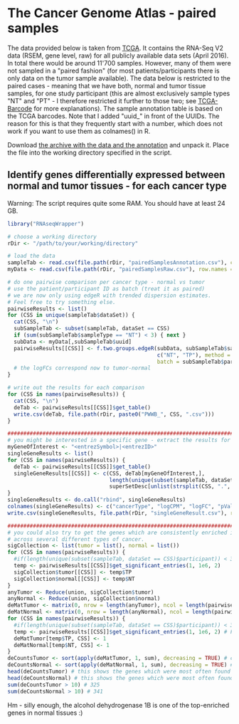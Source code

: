 # The Cancer Genome Atlas - paired samples

The data provided below is taken from [TCGA](http://cancergenome.nih.gov/). It contains the RNA-Seq V2 data (RSEM, gene level, raw) for all publicly available data sets (April 2016). In total there would be around 11'700 samples. However, many of them were not sampled in a "paired fashion" (for most patients/participants there is only data on the tumor sample available). The data below is restricted to the paired cases - meaning that we have both, normal and tumor tissue samples, for one study participant (this are almost exclusively sample types "NT" and "PT" - I therefore restricted it further to those two; see [TCGA-Barcode](https://wiki.nci.nih.gov/display/TCGA/Working+with+TCGA+Data#WebServices-Barcode-UUIDMapping) for more explanations). The sample annotation table is based on the TCGA barcodes. Note that I added "uuid_" in front of the UUIDs. The reason for this is that they frequently start with a number, which does not work if you want to use them as colnames() in R. 

Download [the archive with the data and the annotation](TCGA_pairedData.csv?raw=true) and unpack it. Place the file into the working directory specified in the script.

## Identify genes differentially expressed between normal and tumor tissues - for each cancer type

Warning: The script requires quite some RAM. You should have at least 24 GB.

```R
library("RNAseqWrapper")

# choose a working directory
rDir <- "/path/to/your/working/directory"

# load the data
sampleTab <- read.csv(file.path(rDir, "pairedSamplesAnnotation.csv"), colClasses = "character")
myData <- read.csv(file.path(rDir, "pairedSamplesRaw.csv"), row.names = 1)

# do one pairwise comparison per cancer type - normal vs tumor
# use the patient/participant ID as batch (treat it as paired)
# we are now only using edgeR with trended dispersion estimates.
# Feel free to try something else.
pairwiseResults <- list()
for (CSS in unique(sampleTab$dataSet)) {
  cat(CSS, "\n")
  subSampleTab <- subset(sampleTab, dataSet == CSS)
  if (sum(subSampleTab$sampleType == "NT") < 3) { next }
  subData <- myData[,subSampleTab$uuid]
  pairwiseResults[[CSS]] <- f.two.groups.edgeR(subData, subSampleTab$sampleType,
                                               c("NT", "TP"), method = "trended", 
                                               batch = subSampleTab$participant)
  # the logFCs correspond now to tumor-normal
}

# write out the results for each comparison
for (CSS in names(pairwiseResults)) {
  cat(CSS, "\n")
  deTab <- pairwiseResults[[CSS]]$get_table()
  write.csv(deTab, file.path(rDir, paste0("PWWB_", CSS, ".csv")))
}

#########################################################################################
# you might be interested in a specific gene - extract the results for it
myGeneOfInterest <- "<entrezSymbol>|<entrezID>"
singleGeneResults <- list()
for (CSS in names(pairwiseResults)) {
  deTab <- pairwiseResults[[CSS]]$get_table()
  singleGeneResults[[CSS]] <- c(CSS, deTab[myGeneOfInterest,], 
                                length(unique(subset(sampleTab, dataSet == CSS)$participant)),
                                superSetDesc[unlist(strsplit(CSS, ".", TRUE))[1], "disease"])
}
singleGeneResults <- do.call("rbind", singleGeneResults)
colnames(singleGeneResults) <- c("cancerType", "logCPM", "logFC", "pVal", "adjP", "numParticipants", "cancerDescription")
write.csv(singleGeneResults, file.path(rDir, "singleGeneResult.csv"), row.names = FALSE)

#########################################################################################
# you could also try to get the genes which are consistently enriched in either normal or tumor tissue
# across several different types of cancer.
sigCollection <- list(tumor = list(), normal = list())
for (CSS in names(pairwiseResults)) {
  #if(length(unique(subset(sampleTab, dataSet == CSS)$participant)) < 30) {next}
  temp <- pairwiseResults[[CSS]]$get_significant_entries(1, 1e6, 2)
  sigCollection$tumor[[CSS]] <- temp$TP
  sigCollection$normal[[CSS]] <- temp$NT
}
anyTumor <- Reduce(union, sigCollection$tumor)
anyNormal <- Reduce(union, sigCollection$normal)
deMatTumor <- matrix(0, nrow = length(anyTumor), ncol = length(pairwiseResults), dimnames = list(anyTumor, names(pairwiseResults)))
deMatNormal <- matrix(0, nrow = length(anyNormal), ncol = length(pairwiseResults), dimnames = list(anyNormal, names(pairwiseResults)))
for (CSS in names(pairwiseResults)) {
  #if(length(unique(subset(sampleTab, dataSet == CSS)$participant)) < 30) {next}
  temp <- pairwiseResults[[CSS]]$get_significant_entries(1, 1e6, 2) # FDR < 0.000001 and logFC > 2
  deMatTumor[temp$TP, CSS] <- 1
  deMatNormal[temp$NT, CSS] <- 1
}
deCountsTumor <- sort(apply(deMatTumor, 1, sum), decreasing = TRUE) # counts how often a gene was significantly upregulated in tumor tissue
deCountsNormal <- sort(apply(deMatNormal, 1, sum), decreasing = TRUE) # counts how often a gene was significantly upregulated in normal tissue
head(deCountsTumor) # this shows the genes which were most often found to be upregulated in tumor tissue
head(deCountsNormal) # this shows the genes which were most often found to be upregulated in normal tissue
sum(deCountsTumor > 10) # 325
sum(deCountsNormal > 10) # 341
```

Hm - silly enough, the alcohol dehydrogenase 1B is one of the top-enriched genes in normal tissues :)

